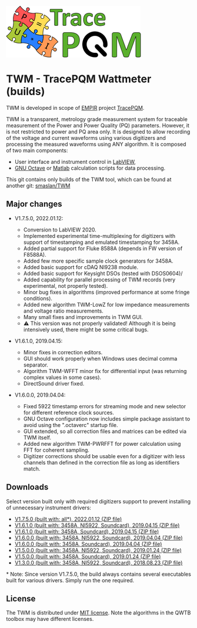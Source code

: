 ![TracePQM](./imgz/logo_final_male_v1.png)

# TWM - TracePQM Wattmeter (builds)

TWM is developed in scope of [EMPIR](https://msu.euramet.org/calls.html) project [TracePQM](http://tracepqm.cmi.cz/).

TWM is a transparent, metrology grade measurement system for traceable measurement of the Power and Power Quality (PQ) parameters. However, it is not restricted to power and PQ area only. It is designed to allow recording of the voltage and current waveforms using various digitizers and processing the measured waveforms using ANY algorithm. It is composed of two main components:
- User interface and instrument control in [LabVIEW](http://www.ni.com/labview/),
- [GNU Octave](https://www.gnu.org/software/octave/) or [Matlab](https://uk.mathworks.com/products/matlab.html) calculation scripts for data processing.

This git contains only builds of the TWM tool, which can be found at another git: [smaslan/TWM](https://github.com/smaslan/TWM) 


## Major changes

- V1.7.5.0, 2022.01.12:
  - Conversion to LabVIEW 2020.
  - Implemented experimental time-multiplexing for digitizers with support of timestamping and emulated timestamping for 3458A.
  - Added partial support for Fluke 8588A (depends in FW version of F8588A).
  - Added few more specific sample clock generators for 3458A.
  - Added basic support for cDAQ NI9238 module.
  - Added basic support for Keysight DSOs (tested with DSOS0604)/  
  - Added capability for parallel processing of TWM records (very experimental, not properly tested).
  - Minor bug fixes in algorithms (improved performance at some fringe conditions).
  - Added new algorithm TWM-LowZ for low impedance measurements and voltage ratio measurements.
  - Many small fixes and improvements in TWM GUI.
  - :warning: This version was not properly validated! Although it is being intensively used, there might be some critical bugs.

- V1.6.1.0, 2019.04.15:
  - Minor fixes in correction editors.
  - GUI should work properly when Windows uses decimal comma separator.
  - Algorithm TWM-WFFT minor fix for differential input (was returning complex values in some cases).
  - DirectSound driver fixed.
  
- V1.6.0.0, 2019.04.04:
  - Fixed 5922 timestamp errors for streaming mode and new selector for different reference clock sources.
  - GNU Octave configuration now includes simple package assistant to avoid using the ".octaverc" startup file.
  - GUI extended, so all correction files and matrices can be edited via TWM itself.
  - Added new algorithm TWM-PWRFFT for power calculation using FFT for coherent sampling.
  - Digitizer corrections should be usable even for a digitizer with less channels than defined in the correction file as long as identifiers match.

## Downloads

Select version built only with required digitizers support to prevent installing of unnecessary instrument drivers:

- [V1.7.5.0 (built with: all*), 2022.01.12 (ZIP file)](./builds/TWM-1.7.5.0-full.zip)
- [V1.6.1.0 (built with: 3458A, NI5922, Soundcard), 2019.04.15 (ZIP file)](./builds/TWM-1.6.1.0-full.zip)
- [V1.6.1.0 (built with: 3458A, Soundcard), 2019.04.15 (ZIP file)](./builds/TWM-1.6.1.0-visa.zip)
- [V1.6.0.0 (built with: 3458A, NI5922, Soundcard), 2019.04.04 (ZIP file)](./builds/TWM-1.6.0.0-full.zip)
- [V1.6.0.0 (built with: 3458A, Soundcard), 2019.04.04 (ZIP file)](./builds/TWM-1.6.0.0-visa.zip)
- [V1.5.0.0 (built with: 3458A, NI5922, Soundcard), 2019.01.24 (ZIP file)](./builds/TWM-1.5.0.0-full.zip)
- [V1.5.0.0 (built with: 3458A, Soundcard), 2019.01.24 (ZIP file)](./builds/TWM-1.5.0.0-visa.zip)
- [V1.3.0.0 (built with: 3458A, NI5922, Soundcard), 2018.08.23 (ZIP file)](./builds/TWM-1.3.0.0-full.zip)

\* Note: Since version V1.7.5.0, the build always contains several executables built for various drivers. Simply run the one required.


## License
The TWM is distributed under [MIT license](./LICENSE.txt). Note the algorithms in the QWTB toolbox may have different licenses. 
  
  